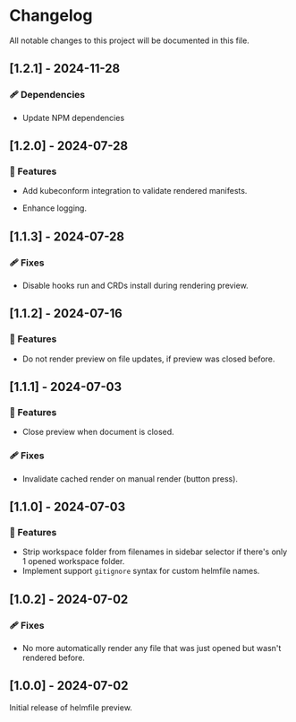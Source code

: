 # Changelog

All notable changes to this project will be documented in this file.

## [1.2.1] - 2024-11-28

### 🩹 Dependencies

* Update NPM dependencies

## [1.2.0] - 2024-07-28

### 🚀 Features

* Add kubeconform integration to validate rendered manifests.

* Enhance logging.

## [1.1.3] - 2024-07-28

### 🩹 Fixes

* Disable hooks run and CRDs install during rendering preview.

## [1.1.2] - 2024-07-16

### 🚀 Features

* Do not render preview on file updates, if preview was closed before.

## [1.1.1] - 2024-07-03

### 🚀 Features

* Close preview when document is closed.

### 🩹 Fixes

* Invalidate cached render on manual render (button press).

## [1.1.0] - 2024-07-03

### 🚀 Features

* Strip workspace folder from filenames in sidebar selector if there's only 1 opened workspace folder.
* Implement support `gitignore` syntax for custom helmfile names.

## [1.0.2] - 2024-07-02

### 🩹 Fixes

* No more automatically render any file that was just opened but wasn't rendered before.

## [1.0.0] - 2024-07-02

Initial release of helmfile preview.
